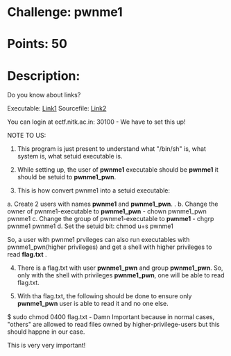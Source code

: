 # Challenge: pwnme1

# Points: 50

# Description: 

Do you know about links?

Executable: [Link1](./pwnme1)
Sourcefile: [Link2](,/pwnme1.c)



You can login at ectf.nitk.ac.in: 30100 - We have to set this up!

NOTE TO US: 

1. This program is just present to understand what "/bin/sh" is, what system is, what setuid executable is. 

2. While setting up, the user of **pwnme1** executable should be **pwnme1** it should be setuid to **pwnme1_pwn**. 

3. This is how convert pwnme1 into a setuid executable: 

a. Create 2 users with names **pwnme1** and **pwnme1_pwn**. . 
b. Change the owner of pwnme1-executable to **pwnme1_pwn** - chown pwnme1_pwn pwnme1
c. Change the group of pwnme1-executable to **pwnme1** - chgrp pwnme1 pwnme1
d. Set the setuid bit: chmod u+s pwnme1

So, a user with pwnme1 prvileges can also run executables with pwnme1_pwn(higher privileges) and get a shell with higher privileges to read **flag.txt** . 

4. There is a flag.txt with user **pwnme1_pwn** and group **pwnme1_pwn**. So, only with the shell with privileges **pwnme1_pwn**, one will be able to read flag.txt.

4. With tha flag.txt, the following should be done to ensure only **pwnme1_pwn** user is able to read it and no one else. 

$ sudo chmod 0400 flag.txt  - Damn Important because in normal cases, "others" are allowed to read files owned by higher-privilege-users but this should happne in our case. 

This is very very important!


